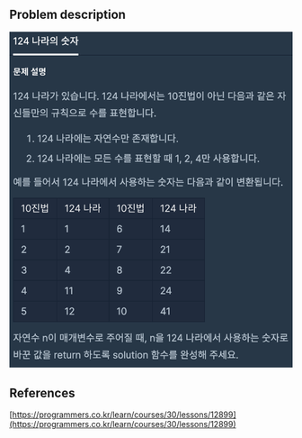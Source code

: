 ## Problem description
![Problem description](./Problem-12899.png)

## References
[https://programmers.co.kr/learn/courses/30/lessons/12899](https://programmers.co.kr/learn/courses/30/lessons/12899)
